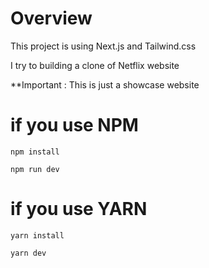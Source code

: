 # Overview 

This project is using Next.js and Tailwind.css

I try to building a clone of Netflix website

**Important : This is just a showcase website

# if you use NPM

```
npm install
```
```
npm run dev
```
# if you use YARN
```
yarn install
```
```
yarn dev
```
